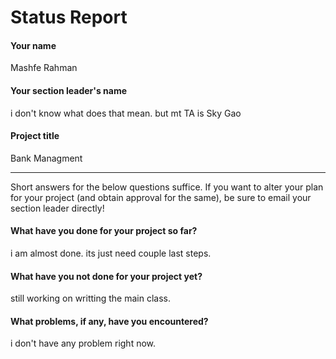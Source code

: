 # Status Report

#### Your name

Mashfe Rahman

#### Your section leader's name

i don't know what does that mean. but mt TA is Sky Gao

#### Project title

Bank Managment

***

Short answers for the below questions suffice. If you want to alter your plan for your project (and obtain approval for the same), be sure to email your section leader directly!

#### What have you done for your project so far?

i am almost done. its just need couple last steps.

#### What have you not done for your project yet?
still working on writting the main class.


#### What problems, if any, have you encountered?

i don't have any problem right now.
